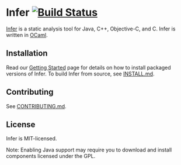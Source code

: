 # Infer [![Build Status](https://travis-ci.org/facebook/infer.svg?branch=master)](https://travis-ci.org/facebook/infer)

[Infer](http://fbinfer.com/) is a static analysis tool for Java,
C++, Objective-C, and C. Infer is written in [OCaml](https://ocaml.org/).


## Installation

Read our [Getting
Started](http://fbinfer.com/docs/getting-started) page for
details on how to install packaged versions of Infer. To build Infer
from source, see [INSTALL.md](./INSTALL.md).

## Contributing

See [CONTRIBUTING.md](./CONTRIBUTING.md).

## License

Infer is MIT-licensed.

Note: Enabling Java support may require you to download and install 
components licensed under the GPL.
